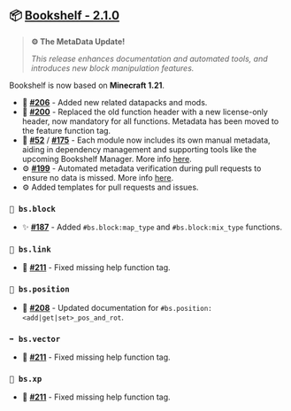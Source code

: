 ## 📦 [Bookshelf - 2.1.0](https://github.com/mcbookshelf/Bookshelf/releases/tag/v2.1.0)

> **⚙️ The MetaData Update!**
>
> *This release enhances documentation and automated tools, and introduces new block manipulation features.*

Bookshelf is now based on **Minecraft 1.21**.


- 📝 **[#206](https://github.com/mcbookshelf/Bookshelf/issues/206)** - Added new related datapacks and mods.
- 📝 **[#200](https://github.com/mcbookshelf/Bookshelf/issues/200)** - Replaced the old function header with a new license-only header, now mandatory for all functions. Metadata has been moved to the feature function tag.
- 📝 **[#52](https://github.com/mcbookshelf/Bookshelf/issues/52)** / **[#175](https://github.com/mcbookshelf/Bookshelf/issues/175)** - Each module now includes its own manual metadata, aiding in dependency management and supporting tools like the upcoming Bookshelf Manager. More info [here](project:contribute/metadata.md).
- ⚙️ **[#199](https://github.com/mcbookshelf/Bookshelf/pull/199)** - Automated metadata verification during pull requests to ensure no data is missed. More info [here](project:contribute/contribution-validation.md).
- ⚙️ Added templates for pull requests and issues.


### `🧱 bs.block`

- ✨ **[#187](https://github.com/mcbookshelf/Bookshelf/issues/187)** - Added `#bs.block:map_type` and `#bs.block:mix_type` functions.


### `🔗 bs.link`

- 🐛 **[#211](https://github.com/mcbookshelf/Bookshelf/pull/211)** - Fixed missing help function tag.


### `🧭 bs.position`

- 📝 **[#208](https://github.com/mcbookshelf/Bookshelf/issues/208)** - Updated documentation for `#bs.position:<add|get|set>_pos_and_rot`.


### `➡️ bs.vector`

- 🐛 **[#211](https://github.com/mcbookshelf/Bookshelf/pull/211)** - Fixed missing help function tag.


### `🏅 bs.xp`

- 🐛 **[#211](https://github.com/mcbookshelf/Bookshelf/pull/211)** - Fixed missing help function tag.
